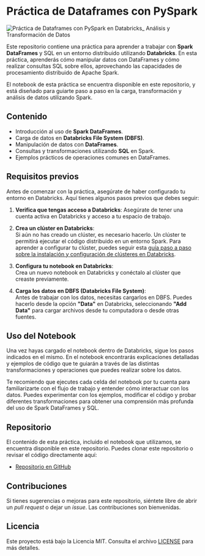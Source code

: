 # Práctica de Dataframes con PySpark
![Práctica de Dataframes con PySpark en Databricks_ Análisis y Transformación de Datos](https://github.com/user-attachments/assets/b423cb90-575e-4856-9a84-6712d8a5f934)


Este repositorio contiene una práctica para aprender a trabajar con **Spark DataFrames** y SQL en un entorno distribuido utilizando **Databricks**. En esta práctica, aprenderás cómo manipular datos con DataFrames y cómo realizar consultas SQL sobre ellos, aprovechando las capacidades de procesamiento distribuido de Apache Spark.

El notebook de esta práctica se encuentra disponible en este repositorio, y está diseñado para guiarte paso a paso en la carga, transformación y análisis de datos utilizando Spark.

## Contenido

- Introducción al uso de **Spark DataFrames**.
- Carga de datos en **Databricks File System (DBFS)**.
- Manipulación de datos con **DataFrames**.
- Consultas y transformaciones utilizando **SQL** en Spark.
- Ejemplos prácticos de operaciones comunes en DataFrames.

## Requisitos previos

Antes de comenzar con la práctica, asegúrate de haber configurado tu entorno en Databricks. Aquí tienes algunos pasos previos que debes seguir:

1. **Verifica que tengas acceso a Databricks**: Asegúrate de tener una cuenta activa en Databricks y acceso a tu espacio de trabajo.

2. **Crea un clúster en Databricks**:  
   Si aún no has creado un clúster, es necesario hacerlo. Un clúster te permitirá ejecutar el código distribuido en un entorno Spark. Para aprender a configurar tu clúster, puedes seguir esta [guía paso a paso sobre la instalación y configuración de clústeres en Databricks](https://leonardonarvaez.com/blog/detail/guia-completa-de-databricks-instalacion-configuracion-de-clusteres-y-notebooks/).

3. **Configura tu notebook en Databricks**:  
   Crea un nuevo notebook en Databricks y conéctalo al clúster que creaste previamente.

4. **Carga los datos en DBFS (Databricks File System)**:  
   Antes de trabajar con los datos, necesitas cargarlos en DBFS. Puedes hacerlo desde la opción **"Data"** en Databricks, seleccionando **"Add Data"** para cargar archivos desde tu computadora o desde otras fuentes.

## Uso del Notebook

Una vez hayas cargado el notebook dentro de Databricks, sigue los pasos indicados en el mismo. En el notebook encontrarás explicaciones detalladas y ejemplos de código que te guiarán a través de las distintas transformaciones y operaciones que puedes realizar sobre los datos.

Te recomiendo que ejecutes cada celda del notebook por tu cuenta para familiarizarte con el flujo de trabajo y entender cómo interactuar con los datos. Puedes experimentar con los ejemplos, modificar el código y probar diferentes transformaciones para obtener una comprensión más profunda del uso de Spark DataFrames y SQL.

## Repositorio

El contenido de esta práctica, incluido el notebook que utilizamos, se encuentra disponible en este repositorio. Puedes clonar este repositorio o revisar el código directamente aquí:

- [Repositorio en GitHub](https://github.com/leo-narvaez/dataframes-spark)

## Contribuciones

Si tienes sugerencias o mejoras para este repositorio, siéntete libre de abrir un *pull request* o dejar un *issue*. Las contribuciones son bienvenidas.

## Licencia

Este proyecto está bajo la Licencia MIT. Consulta el archivo [LICENSE](LICENSE) para más detalles.
